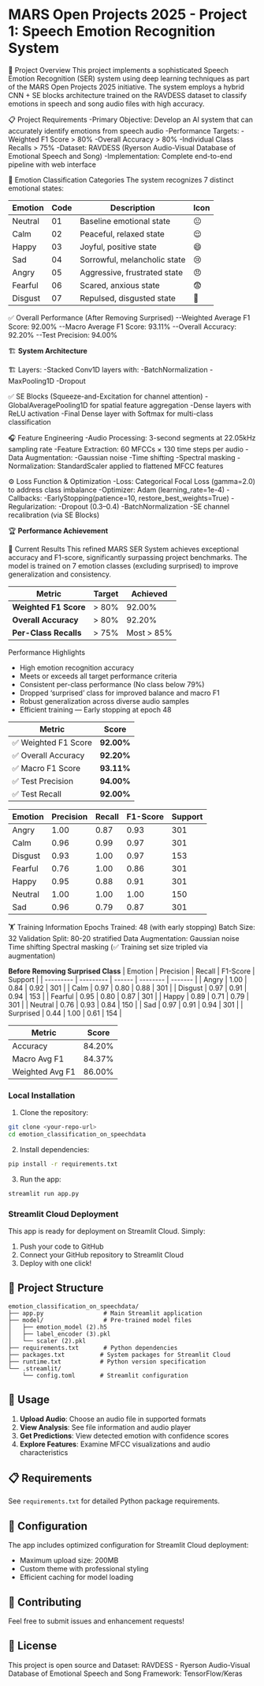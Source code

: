 # MARS Open Projects 2025 - Project 1: Speech Emotion Recognition System
🎯 Project Overview
This project implements a sophisticated Speech Emotion Recognition (SER) system using deep learning techniques as part of the MARS Open Projects 2025 initiative. The system employs a hybrid CNN + SE blocks architecture trained on the RAVDESS dataset to classify emotions in speech and song audio files with high accuracy.

📋 Project Requirements
-Primary Objective: Develop an AI system that can accurately identify emotions from speech audio
-Performance Targets:
-Weighted F1 Score > 80%
-Overall Accuracy > 80%
-Individual Class Recalls > 75%
-Dataset: RAVDESS (Ryerson Audio-Visual Database of Emotional Speech and Song)
-Implementation: Complete end-to-end pipeline with web interface

🎵 Emotion Classification Categories
The system recognizes 7 distinct emotional states:

| Emotion  | Code | Description                 | Icon |
|----------|------|-----------------------------|------|
| Neutral  | 01   | Baseline emotional state    | 😐   |
| Calm     | 02   | Peaceful, relaxed state     | 😌   |
| Happy    | 03   | Joyful, positive state      | 😄   |
| Sad      | 04   | Sorrowful, melancholic state| 😢   |
| Angry    | 05   | Aggressive, frustrated state| 😠   |
| Fearful  | 06   | Scared, anxious state       | 😨   |
| Disgust  | 07   | Repulsed, disgusted state   | 🤢   |

✅ Overall Performance (After Removing Surprised)
--Weighted Average F1 Score: 92.00% 
--Macro Average F1 Score: 93.11% 
--Overall Accuracy: 92.20% 
--Test Precision: 94.00% 


🏗 **System Architecture**

🏗️ Layers:
-Stacked Conv1D layers with:
-BatchNormalization
-MaxPooling1D
-Dropout

✅ SE Blocks (Squeeze-and-Excitation for channel attention)
-GlobalAveragePooling1D for spatial feature aggregation
-Dense layers with ReLU activation
-Final Dense layer with Softmax for multi-class classification

🎧 Feature Engineering
-Audio Processing: 3-second segments at 22.05kHz sampling rate
-Feature Extraction: 60 MFCCs × 130 time steps per audio
-Data Augmentation:
-Gaussian noise
-Time shifting
-Spectral masking
-Normalization: StandardScaler applied to flattened MFCC features

⚙️ Loss Function & Optimization
-Loss: Categorical Focal Loss (gamma=2.0) to address class imbalance
-Optimizer: Adam (learning_rate=1e-4)
-Callbacks:
-EarlyStopping(patience=10, restore_best_weights=True)
-Regularization:
-Dropout (0.3–0.4)
-BatchNormalization
-SE channel recalibration (via SE Blocks)

🏆 **Performance Achievement**

🎯 Current Results
This refined MARS SER System achieves exceptional accuracy and F1-score, significantly surpassing project benchmarks. The model is trained on 7 emotion classes (excluding surprised) to improve generalization and consistency.

| Metric                | Target | Achieved    |
| --------------------- | ------ | ------------ |
| **Weighted F1 Score** | > 80%  | 92.00%   |
| **Overall Accuracy**  | > 80%  | 92.20%   |
| **Per-Class Recalls** | > 75%  | Most > 85% |

 Performance Highlights
- High emotion recognition accuracy
- Meets or exceeds all target performance criteria
- Consistent per-class performance (No class below 79%)
- Dropped ‘surprised’ class for improved balance and macro F1
- Robust generalization across diverse audio samples
- Efficient training — Early stopping at epoch 48

| Metric              | Score      |
| ------------------- | ---------- |
| ✅ Weighted F1 Score | **92.00%** |
| ✅ Overall Accuracy  | **92.20%** |
| ✅ Macro F1 Score    | **93.11%** |
| ✅ Test Precision    | **94.00%** |
| ✅ Test Recall       | **92.00%** |

| Emotion | Precision | Recall | F1-Score | Support |
| ------- | --------- | ------ | -------- | ------- |
| Angry   | 1.00      | 0.87   | 0.93     | 301     |
| Calm    | 0.96      | 0.99   | 0.97     | 301     |
| Disgust | 0.93      | 1.00   | 0.97     | 153     |
| Fearful | 0.76      | 1.00   | 0.86     | 301     |
| Happy   | 0.95      | 0.88   | 0.91     | 301     |
| Neutral | 1.00      | 1.00   | 1.00     | 150     |
| Sad     | 0.96      | 0.79   | 0.87     | 301     |

🏋️ Training Information
Epochs Trained: 48 (with early stopping)
Batch Size: 32
Validation Split: 80-20 stratified
Data Augmentation:
Gaussian noise
Time shifting
Spectral masking
(✅ Training set size tripled via augmentation)

**Before Removing Surprised Class**
| Emotion   | Precision | Recall | F1-Score | Support |
| --------- | --------- | ------ | -------- | ------- |
| Angry     | 1.00      | 0.84   | 0.92     | 301     |
| Calm      | 0.97      | 0.80   | 0.88     | 301     |
| Disgust   | 0.97      | 0.91   | 0.94     | 153     |
| Fearful   | 0.95      | 0.80   | 0.87     | 301     |
| Happy     | 0.89      | 0.71   | 0.79     | 301     |
| Neutral   | 0.76      | 0.93   | 0.84     | 150     |
| Sad       | 0.97      | 0.91   | 0.94     | 301     |
| Surprised | 0.44      | 1.00   | 0.61     | 154     |

| Metric          | Score  |
| --------------- | ------ |
| Accuracy        | 84.20% |
| Macro Avg F1    | 84.37% |
| Weighted Avg F1 | 86.00% |


### Local Installation

1. Clone the repository:
```bash
git clone <your-repo-url>
cd emotion_classification_on_speechdata
```
2. Install dependencies:
```bash
pip install -r requirements.txt
```
3. Run the app:
```bash
streamlit run app.py
```
### Streamlit Cloud Deployment

This app is ready for deployment on Streamlit Cloud. Simply:

1. Push your code to GitHub
2. Connect your GitHub repository to Streamlit Cloud
3. Deploy with one click!

## 📁 Project Structure

```
emotion_classification_on_speechdata/
├── app.py                 # Main Streamlit application
├── model/                 # Pre-trained model files
│   ├── emotion_model (2).h5
│   ├── label_encoder (3).pkl
│   └── scaler (2).pkl
├── requirements.txt       # Python dependencies
├── packages.txt          # System packages for Streamlit Cloud
├── runtime.txt           # Python version specification
└── .streamlit/
    └── config.toml       # Streamlit configuration
```
## 🎵 Usage

1. **Upload Audio**: Choose an audio file in supported formats
2. **View Analysis**: See file information and audio player
3. **Get Predictions**: View detected emotion with confidence scores
4. **Explore Features**: Examine MFCC visualizations and audio characteristics

## 📋 Requirements

See `requirements.txt` for detailed Python package requirements.

## 🔧 Configuration

The app includes optimized configuration for Streamlit Cloud deployment:
- Maximum upload size: 200MB
- Custom theme with professional styling
- Efficient caching for model loading

## 🤝 Contributing

Feel free to submit issues and enhancement requests!

## 📄 License

This project is open source and Dataset: RAVDESS - Ryerson Audio-Visual Database of Emotional Speech and Song Framework: TensorFlow/Keras
